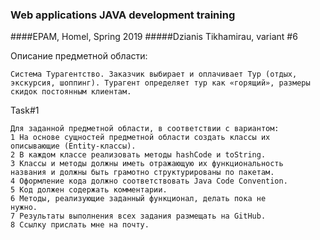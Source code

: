 ### Web applications JAVA development training
####EPAM, Homel, Spring 2019
#####Dzianis Tikhamirau, variant #6

Описание предметной области:
```
Система Турагентство. Заказчик выбирает и оплачивает Тур (отдых,
экскурсия, шоппинг). Турагент определяет тур как «горящий», размеры
скидок постоянным клиентам.
```

Task#1
````
Для заданной предметной области, в соответствии с вариантом:
1 На основе сущностей предметной области создать классы их
описывающие (Entity-классы).
2 В каждом классе реализовать методы hashCode и toString.
3 Классы и методы должны иметь отражающую их функциональность
названия и должны быть грамотно структурированы по пакетам.
4 Оформление кода должно соответствовать Java Code Convention.
5 Код должен содержать комментарии.
6 Методы, реализующие заданный функционал, делать пока не
нужно.
7 Результаты выполнения всех задания размещать на GitHub.
8 Ссылку прислать мне на почту.
